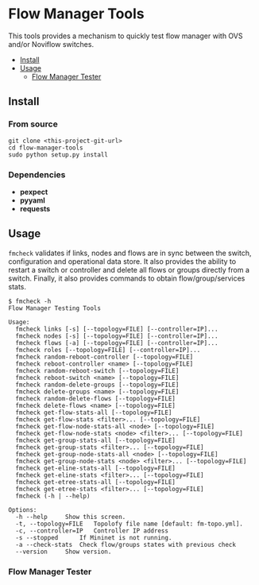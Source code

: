 # Flow Manager Tools

This tools provides a mechanism to quickly test flow manager with OVS and/or Noviflow switches.

- [Install](#install)
- [Usage](#usage)
  - [Flow Manager Tester](flow-manager-tester)

## Install

### From source

```
git clone <this-project-git-url>
cd flow-manager-tools
sudo python setup.py install
```

### Dependencies

* **pexpect**
* **pyyaml**
* **requests**

## Usage

`fmcheck` validates if links, nodes and flows are in sync between the switch, configuration and operational data store. It also provides the ability to restart a switch or controller and delete all flows or groups directly from a switch. Finally, it also provides commands to obtain flow/group/services stats.

```
$ fmcheck -h
Flow Manager Testing Tools

Usage:
  fmcheck links [-s] [--topology=FILE] [--controller=IP]...
  fmcheck nodes [-s] [--topology=FILE] [--controller=IP]...
  fmcheck flows [-a] [--topology=FILE] [--controller=IP]...
  fmcheck roles [--topology=FILE] [--controller=IP]...
  fmcheck random-reboot-controller [--topology=FILE]
  fmcheck reboot-controller <name> [--topology=FILE]
  fmcheck random-reboot-switch [--topology=FILE]
  fmcheck reboot-switch <name> [--topology=FILE]
  fmcheck random-delete-groups [--topology=FILE]
  fmcheck delete-groups <name> [--topology=FILE]
  fmcheck random-delete-flows [--topology=FILE]
  fmcheck delete-flows <name> [--topology=FILE]
  fmcheck get-flow-stats-all [--topology=FILE]
  fmcheck get-flow-stats <filter>... [--topology=FILE]
  fmcheck get-flow-node-stats-all <node> [--topology=FILE]
  fmcheck get-flow-node-stats <node> <filter>... [--topology=FILE]
  fmcheck get-group-stats-all [--topology=FILE]
  fmcheck get-group-stats <filter>... [--topology=FILE]
  fmcheck get-group-node-stats-all <node> [--topology=FILE]
  fmcheck get-group-node-stats <node> <filter>... [--topology=FILE]
  fmcheck get-eline-stats-all [--topology=FILE]
  fmcheck get-eline-stats <filter>... [--topology=FILE]
  fmcheck get-etree-stats-all [--topology=FILE]
  fmcheck get-etree-stats <filter>... [--topology=FILE]
  fmcheck (-h | --help)

Options:
  -h --help     Show this screen.
  -t, --topology=FILE   Topolofy file name [default: fm-topo.yml].
  -c, --controller=IP   Controller IP address
  -s --stopped      If Mininet is not running.
  -a --check-stats  Check flow/groups states with previous check
  --version     Show version.
```

### Flow Manager Tester
